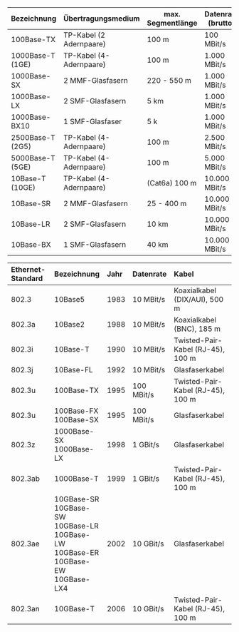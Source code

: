 | Bezeichnung      | Übertragungsmedium      | max. Segmentlänge | Datenrate (brutto) |
| ---------------- | ----------------------- | ----------------- | ------------------ |
| 100Base-TX       | TP-Kabel (2 Adernpaare) | 100 m             | 100 MBit/s         |
| 1000Base-T (1GE) | TP-Kabel (4-Adernpaare) | 100 m             | 1.000 MBit/s       |
| 1000Base-SX      | 2 MMF-Glasfasern        | 220 - 550 m       | 1.000 MBit/s       |
| 1000Base-LX      | 2 SMF-Glasfasern        | 5 km              | 1.000 MBit/s       |
| 1000Base-BX10    | 1 SMF-Glasfaser         | 5 k               | 1.000 MBit/s       |
| 2500Base-T (2G5) | TP-Kabel (4-Adernpaare) | 100 m             | 2.500 MBit/s       |
| 5000Base-T (5GE) | TP-Kabel (4-Adernpaare) | 100 m             | 5.000 MBit/s       |
| 10Base-T (10GE)  | TP-Kabel (4-Adernpaare) | (Cat6a) 100 m     | 10.000 MBit/s      |
| 10Base-SR        | 2 MMF-Glasfasern        | 25 - 400 m        | 10.000 MBit/s      |
| 10Base-LR        | 2 SMF-Glasfasern        | 10 km             | 10.000 MBit/s      |
| 10Base-BX        | 1 SMF-Glasfasern        | 40 km             | 10.000 MBit/s      |

|Ethernet-Standard|Bezeichnung|Jahr|Datenrate|Kabel|
|:--|:--|:--|:--|:--|
|802.3|10Base5|1983|10 MBit/s|Koaxialkabel (DIX/AUI), 500 m|
|802.3a|10Base2|1988|10 MBit/s|Koaxialkabel (BNC), 185 m|
|802.3i|10Base-T|1990|10 MBit/s|Twisted-Pair-Kabel (RJ-45), 100 m|
|802.3j|10Base-FL|1992|10 MBit/s|Glasfaserkabel|
|802.3u|100Base-TX|1995|100 MBit/s|Twisted-Pair-Kabel (RJ-45), 100 m|
|802.3u|100Base-FX  <br>100Base-SX|1995|100 MBit/s|Glasfaserkabel|
|802.3z|1000Base-SX  <br>1000Base-LX|1998|1 GBit/s|Glasfaserkabel|
|802.3ab|1000Base-T|1999|1 GBit/s|Twisted-Pair-Kabel (RJ-45), 100 m|
|802.3ae|10GBase-SR  <br>10GBase-SW  <br>10GBase-LR  <br>10GBase-LW  <br>10GBase-ER  <br>10GBase-EW  <br>10GBase-LX4|2002|10 GBit/s|Glasfaserkabel|
|802.3an|10GBase-T|2006|10 GBit/s|Twisted-Pair-Kabel (RJ-45), 100 m|